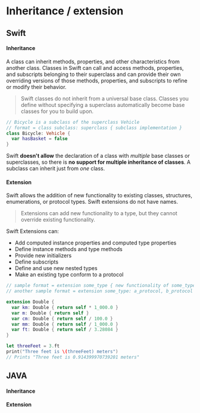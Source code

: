 # Inheritance / extension

## Swift
#### Inheritance
A class can inherit methods, properties, and other characteristics from another class. Classes in Swift can call and access methods, properties, and subscripts belonging to their superclass and can provide their own overriding versions of those methods, properties, and subscripts to refine or modify their behavior.  
> Swift classes do not inherit from a universal base class. Classes you define without specifying a superclass automatically become base classes for you to build upon. 
```swift
// Bicycle is a subclass of the superclass Vehicle
// format = class subclass: superclass { subclass implementation }
class Bicycle: Vehicle {
  var hasBasket = false
}
```

Swift **doesn't allow** the declaration of a class with *multiple* base classes or superclasses, so there is **no support for multiple inheritance of classes**. A subclass can inherit just from *one* class.

#### Extension
Swift allows the addition of new functionality to existing classes, structures, enumerations, or protocol types. Swift extensions do not have names.
> Extensions can add new functionality to a type, but they cannot override existing functionality.

Swift Extensions can:
* Add computed instance properties and computed type properties 
* Define instance methods and type methods 
* Provide new initializers
* Define subscripts 
* Define and use new nested types
* Make an existing type conform to a protocol
```swift
// sample format = extension some_type { new functionality of some_type }
// another sample format = extension some_type: a_protocol, b_protocol { new protocol requirements }

extension Double {
  var km: Double { return self * 1_000.0 }
  var m: Double { return self }
  var cm: Double { return self / 100.0 }
  var mm: Double { return self / 1_000.0 }
  var ft: Double { return self / 3.28084 }
}

let threeFeet = 3.ft
print("Three feet is \(threeFeet) meters")
// Prints "Three feet is 0.914399970739201 meters"
```

## JAVA
#### Inheritance

#### Extension
